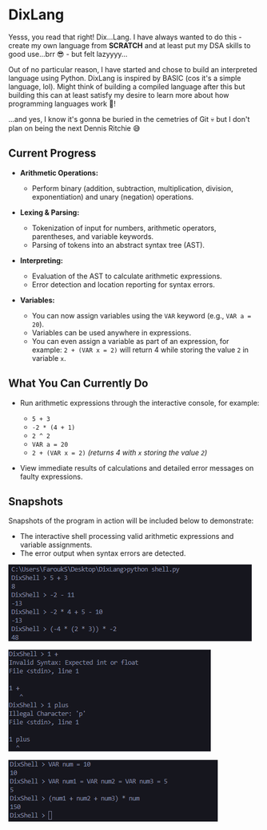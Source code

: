 # DixLang
Yesss, you read that right! Dix...Lang. I have always wanted to do this - create my own language from **SCRATCH** and at least put my DSA skills to good use...brr 😎 - but felt lazyyyy...

Out of no particular reason, I have started and chose to build an interpreted language using Python. DixLang is inspired by BASIC (cos it's a simple language, lol). Might think of building a compiled language after this but building this can at least satisfy my desire to learn more about how programming languages work 💪!

...and yes, I know it's gonna be buried in the cemetries of Git 💀 but I don't plan on being the next Dennis Ritchie 😅

## Current Progress

- **Arithmetic Operations:**  
  - Perform binary (addition, subtraction, multiplication, division, exponentiation) and unary (negation) operations.

- **Lexing & Parsing:**  
  - Tokenization of input for numbers, arithmetic operators, parentheses, and variable keywords.
  - Parsing of tokens into an abstract syntax tree (AST).

- **Interpreting:**  
  - Evaluation of the AST to calculate arithmetic expressions.
  - Error detection and location reporting for syntax errors.

- **Variables:**  
    - You can now assign variables using the `VAR` keyword (e.g., `VAR a = 20`).
    - Variables can be used anywhere in expressions.
    - You can even assign a variable as part of an expression, for example: `2 + (VAR x = 2)` will return 4 while storing the value `2` in variable `x`.

## What You Can Currently Do

- Run arithmetic expressions through the interactive console, for example:
  - `5 + 3`
  - `-2 * (4 + 1)`
  - `2 ^ 2`
  - `VAR a = 20`
  - `2 + (VAR x = 2)`  *(returns 4 with `x` storing the value `2`)*

- View immediate results of calculations and detailed error messages on faulty expressions.

## Snapshots

Snapshots of the program in action will be included below to demonstrate:
- The interactive shell processing valid arithmetic expressions and variable assignments.
- The error output when syntax errors are detected.

![Arithmetic Operations](screenshots/arithmetic_op.png)

![Syntax Error](screenshots/arithmetic_invalid_syntax.png)

![Variables](screenshots/int_var.png)